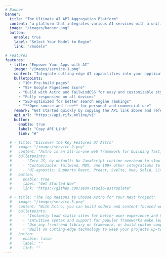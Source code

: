 ```yaml
---
# Banner
banner:
  title: "The Ultimate AI API Aggregation Platform"
  content: "a platform that integrates various AI services with a unified API interface. Whether you need natural language processing, image recognition, we make it easy for you to focus on innovation."
  image: "/images/banner.png"
  button:
    enable: true
    label: "Select Your Model to Begin"
    link: "/models"

# Features
features:
  - title: "Empower Your Apps with AI"
    image: "/images/service-1.png"
    content: "Integrate cutting-edge AI capabilities into your applications with our powerful API. From natural language processing to computer vision, unlock the potential of AI with just a few lines of code."
    bulletpoints:
      - "10+ Pre-build pages"
      - "95+ Google Pagespeed Score"
      - "Build with Astro and TailwindCSS for easy and customizable styling"
      - "Fully responsive on all devices"
      - "SEO-optimized for better search engine rankings"
      - "**Open-source and free** for personal and commercial use"
    remark: "Get started quickly by copying the API link above and referring to our comprehensive documentation."
    api_url: "https://api.rifx.online/v1"
    button:
      enable: true
      label: "Copy API Link"
      link: "#"

  # - title: "Discover the Key Features Of Astro"
  #   image: "/images/service-2.png"
  #   content: "Astro is an all-in-one web framework for building fast, content-focused websites. It offers a range of exciting features for developers and website creators. Some of the key features are:"
  #   bulletpoints:
  #     - "Zero JS, by default: No JavaScript runtime overhead to slow you down."
  #     - "Customizable: Tailwind, MDX, and 100+ other integrations to choose from."
  #     - "UI-agnostic: Supports React, Preact, Svelte, Vue, Solid, Lit and more."
  #   button:
  #     enable: true
  #     label: "Get Started Now"
  #     link: "https://github.com/zeon-studio/astroplate"

  # - title: "The Top Reasons to Choose Astro for Your Next Project"
  #   image: "/images/service-3.png"
  #   content: "With Astro, you can build modern and content-focused websites without sacrificing performance or ease of use."
  #   bulletpoints:
  #     - "Instantly load static sites for better user experience and SEO."
  #     - "Intuitive syntax and support for popular frameworks make learning and using Astro a breeze."
  #     - "Use any front-end library or framework, or build custom components, for any project size."
  #     - "Built on cutting-edge technology to keep your projects up-to-date with the latest web standards."
  #   button:
  #     enable: false
  #     label: ""
  #     link: ""
---
```

